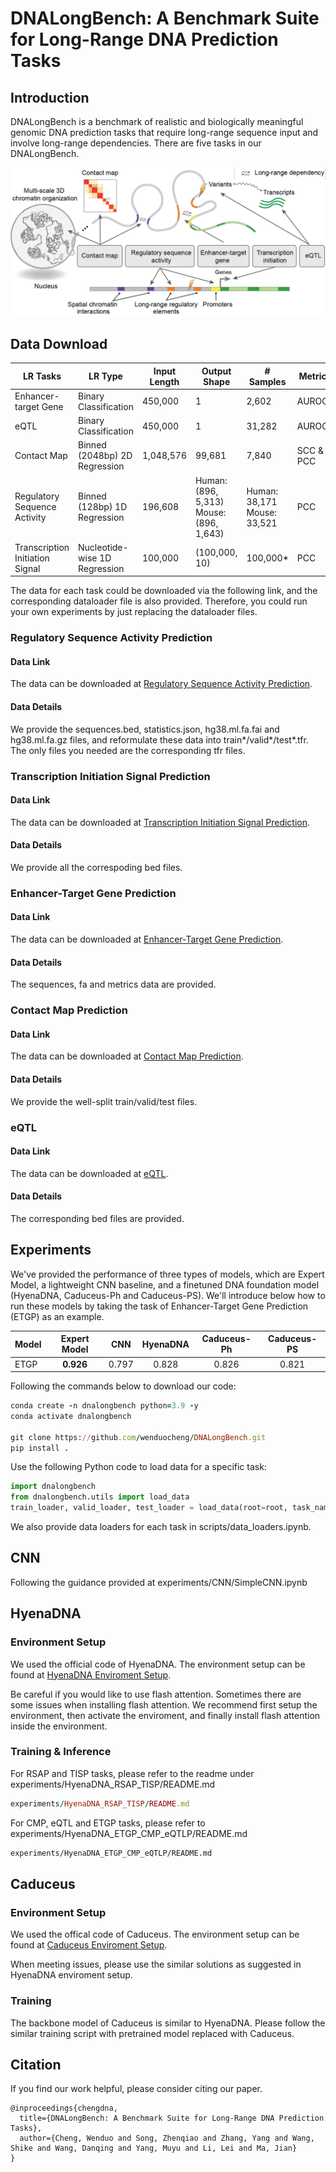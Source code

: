 <h1>DNALongBench: A Benchmark Suite for Long-Range DNA Prediction Tasks</h1>

<h2>Introduction</h2>

DNALongBench is a benchmark of realistic and biologically meaningful genomic DNA prediction tasks that require long-range sequence input and involve long-range dependencies. There are five tasks in our DNALongBench.

![image](./Figure1.v1.png)

<h2>Data Download</h2>

| LR Tasks                       | LR Type                          | Input Length | Output Shape                                    | # Samples               | Metric    |
|--------------------------------|----------------------------------|--------------|-------------------------------------------------|-------------------------|-----------|
| Enhancer-target Gene           | Binary Classification            | 450,000      | 1                                               | 2,602                   | AUROC     |
| eQTL                           | Binary Classification            | 450,000      | 1                                               | 31,282                  | AUROC     |
| Contact Map                    | Binned (2048bp) 2D Regression    | 1,048,576    | 99,681                                          | 7,840                   | SCC & PCC |
| Regulatory Sequence Activity   | Binned (128bp) 1D Regression     | 196,608      | Human: (896, 5,313)<br>Mouse: (896, 1,643)      | Human: 38,171<br>Mouse: 33,521 | PCC       |
| Transcription Initiation Signal | Nucleotide-wise 1D Regression    | 100,000      | (100,000, 10)                                   | 100,000\*               | PCC       |

The data for each task could be downloaded via the following link, and the corresponding dataloader file is also provided. Therefore, you could run your own experiments by just replacing the dataloader files. 

<h3>Regulatory Sequence Activity Prediction</h3>

<h4>Data Link</h4>

The data can be downloaded at <a href="https://dataverse.harvard.edu/privateurl.xhtml?token=4c6b250c-26fc-412a-b3e1-bc15f1332f0c">Regulatory Sequence Activity Prediction</a>. 

<h4>Data Details</h4>

We provide the sequences.bed, statistics.json, hg38.ml.fa.fai and hg38.ml.fa.gz files, and reformulate these data into train*/valid*/test*.tfr. The only files you needed are the corresponding tfr files.

<h3>Transcription Initiation Signal Prediction</h3>

<h4>Data Link</h4>

The data can be downloaded at <a href="https://dataverse.harvard.edu/privateurl.xhtml?token=9810103a-b8b8-4a4d-95c4-b26b6e153446">Transcription Initiation Signal Prediction</a>. 

<h4>Data Details</h4>

We provide all the correspoding bed files.

<h3>Enhancer-Target Gene Prediction</h3>

<h4>Data Link</h4>

The data can be downloaded at <a href="https://dataverse.harvard.edu/privateurl.xhtml?token=c238c0dd-528f-4d04-a3c8-0ff1eee1d651">Enhancer-Target Gene Prediction</a>. 

<h4>Data Details</h4>

The sequences, fa and metrics data are provided.

<h3>Contact Map Prediction</h3>

<h4>Data Link</h4>

The data can be downloaded at <a href="https://dataverse.harvard.edu/privateurl.xhtml?token=a990b515-d76e-4b63-ba74-5c78c469ae53">Contact Map Prediction</a>. 

<h4>Data Details</h4>

We provide the well-split train/valid/test files.

<h3>eQTL</h3>

<h4>Data Link</h4>

The data can be downloaded at <a href="https://dataverse.harvard.edu/privateurl.xhtml?token=93d446a5-9c75-44bf-be1c-7622563c48d0">eQTL</a>. 

<h4>Data Details</h4>

The corresponding bed files are provided. 


<!--
### 1. [Regulatory Sequence Activity Prediction](https://dataverse.harvard.edu/privateurl.xhtml?token=4c6b250c-26fc-412a-b3e1-bc15f1332f0c)

### 2. [Transcription Initiation Signal Prediction](https://dataverse.harvard.edu/privateurl.xhtml?token=9810103a-b8b8-4a4d-95c4-b26b6e153446)

### 3. [Enhancer-Target Gene Prediction](https://dataverse.harvard.edu/privateurl.xhtml?token=c238c0dd-528f-4d04-a3c8-0ff1eee1d651)

### 4. [Contact Map Data](https://dataverse.harvard.edu/privateurl.xhtml?token=a990b515-d76e-4b63-ba74-5c78c469ae53)

### 5. [eQTL Data](https://dataverse.harvard.edu/privateurl.xhtml?token=93d446a5-9c75-44bf-be1c-7622563c48d0)
-->


<h2>Experiments</h2>

We've provided the performance of three types of models, which are Expert Model, a lightweight CNN baseline, and a finetuned DNA foundation model (HyenaDNA, Caduceus-Ph and Caduceus-PS). We'll introduce below how to run these models by taking the task of Enhancer-Target Gene Prediction (ETGP) as an example.

| Model |   Expert Model   |  CNN   |  HyenaDNA  |  Caduceus-Ph  |   Caduceus-PS    |   
|:---------------|:---------:|:---------:|:---------:|:---------:|:----------:|
| ETGP        |   **0.926**   |  0.797   |   0.828    |   0.826    |   0.821    |   

<Download Code>

Following the commands below to download our code:

```ruby
conda create -n dnalongbench python=3.9 -y 
conda activate dnalongbench

git clone https://github.com/wenduocheng/DNALongBench.git
pip install .
```

<Load Data>
Use the following Python code to load data for a specific task:

```python
import dnalongbench
from dnalongbench.utils import load_data
train_loader, valid_loader, test_loader = load_data(root=root, task_name = 'contact_map_prediction', organism = None, cell_type='HFF', batch_size=16, sequence_length=1048576)
```

We also provide data loaders for each task in scripts/data_loaders.ipynb.

<h2>CNN</h2>


Following the guidance provided at experiments/CNN/SimpleCNN.ipynb


<h2>HyenaDNA</h2>

<h3>Environment Setup</h3>

We used the official code of HyenaDNA. The environment setup can be found at <a href="https://github.com/HazyResearch/hyena-dna?tab=readme-ov-file#dependencies">HyenaDNA Enviroment Setup</a>.

Be careful if you would like to use flash attention. Sometimes there are some issues when installing flash attention. We recommend first setup the environment, then activate the enviroment, and finally install flash attention inside the environment. 

<h3>Training & Inference</h3>

For RSAP and TISP tasks, please refer to the readme under experiments/HyenaDNA_RSAP_TISP/README.md 

```ruby
experiments/HyenaDNA_RSAP_TISP/README.md
```

For CMP, eQTL and ETGP tasks, please refer to experiments/HyenaDNA_ETGP_CMP_eQTLP/README.md

```markdown
experiments/HyenaDNA_ETGP_CMP_eQTLP/README.md
```

<h2>Caduceus</h2>

<h3>Environment Setup</h3>

We used the offical code of Caduceus. The environment setup can be found at <a href="https://github.com/kuleshov-group/caduceus?tab=readme-ov-file#getting-started-in-this-repository">Caduceus Enviroment Setup</a>.

When meeting issues, please use the similar solutions as suggested in HyenaDNA enviroment setup.

<h3>Training</h3>

The backbone model of Caduceus is similar to HyenaDNA. Please follow the similar training script with pretrained model replaced with Caduceus. 


<h2>Citation</h2>
If you find our work helpful, please consider citing our paper.

```
@inproceedings{chengdna,
  title={DNALongBench: A Benchmark Suite for Long-Range DNA Prediction Tasks},
  author={Cheng, Wenduo and Song, Zhenqiao and Zhang, Yang and Wang, Shike and Wang, Danqing and Yang, Muyu and Li, Lei and Ma, Jian}
}
```

<!--
## Setup
We recommend installing DNALongBench in a conda environment with Python 3.9.

1. Clone the GitHub repository

2. Change to the directory:
   ```bash
   cd DNALongBench
   ```

3. To run the code, install the dependencies:
   ```bash
   pip install .
   ```


## Data Loaders
Example usage:
```python
   from dnalongbench.utils import load_data

   train_loader, valid_loader, test_loader = load_data(root=root, task_name = 'contact_map_prediction', organism = None, cell_type='HFF', batch_size=16, sequence_length=196608)
  ```
We also provide data loaders for each task in scripts/data_loaders.ipynb.


## Experiments
### HyenaDNA

### CNN
We provide the CNN model for each task in experiments/CNN/SimpleCNN.ipynb.

## Citation 
The datasets included in DNALongBench were collected from various sources. Citing the corresponding original sources is required when using the data provided with DNALongBench.

### Enhancer-Target Gene Prediction
```bibtex
@article{fulco2019activity,
  title={Activity-by-contact model of enhancer--promoter regulation from thousands of CRISPR perturbations},
  author={Fulco, Charles P and Nasser, Joseph and Jones, Thouis R and Munson, Glen and Bergman, Drew T and Subramanian, Vidya and Grossman, Sharon R and Anyoha, Rockwell and Doughty, Benjamin R and Patwardhan, Tejal A and others},
  journal={Nature genetics},
  volume={51},
  number={12},
  pages={1664--1669},
  year={2019},
  publisher={Nature Publishing Group US New York}
}
```

### Contact Map Prediction

```bibtex
@article{fudenberg2020predicting,
  title={Predicting 3D genome folding from DNA sequence with Akita},
  author={Fudenberg, Geoff and Kelley, David R and Pollard, Katherine S},
  journal={Nature methods},
  volume={17},
  number={11},
  pages={1111--1117},
  year={2020},
  publisher={Nature Publishing Group US New York}
}
```

### eQTL prediction
```bibtex
@article{avsec2021effective,
  title={Effective gene expression prediction from sequence by integrating long-range interactions},
  author={Avsec, {\v{Z}}iga and Agarwal, Vikram and Visentin, Daniel and Ledsam, Joseph R and Grabska-Barwinska, Agnieszka and Taylor, Kyle R and Assael, Yannis and Jumper, John and Kohli, Pushmeet and Kelley, David R},
  journal={Nature methods},
  volume={18},
  number={10},
  pages={1196--1203},
  year={2021},
  publisher={Nature Publishing Group US New York}
}
```

### Regulatory Sequence Activity Prediction
```bibtex
@article{avsec2021effective,
  title={Effective gene expression prediction from sequence by integrating long-range interactions},
  author={Avsec, {\v{Z}}iga and Agarwal, Vikram and Visentin, Daniel and Ledsam, Joseph R and Grabska-Barwinska, Agnieszka and Taylor, Kyle R and Assael, Yannis and Jumper, John and Kohli, Pushmeet and Kelley, David R},
  journal={Nature methods},
  volume={18},
  number={10},
  pages={1196--1203},
  year={2021},
  publisher={Nature Publishing Group US New York}
}
```

### Transcription Initiation Signal Prediction
```bibtex
@article{dudnyk2024sequence,
  title={Sequence basis of transcription initiation in the human genome},
  author={Dudnyk, Kseniia and Cai, Donghong and Shi, Chenlai and Xu, Jian and Zhou, Jian},
  journal={Science},
  volume={384},
  number={6694},
  pages={eadj0116},
  year={2024},
  publisher={American Association for the Advancement of Science}
}
```
-->

